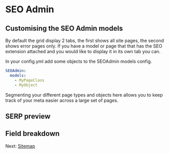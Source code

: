 # SEO Admin

## Customising the SEO Admin models

By default the grid display 2 tabs, the first shows all site pages, the second shows error pages only.
If you have a model or page that that has the SEO extension attached and you would like to display it in its own tab you can.

In your config.yml add some objects to the SEOAdmin models config.

```yml
SEOAdmin:
  models:
    - MyPageClass
    - MyObject
```

Segmenting your different page types and objects here allows you to keep track of your meta easier across a large set of pages.

## SERP preview

## Field breakdown

Next: [Sitemap](../sitemap)
